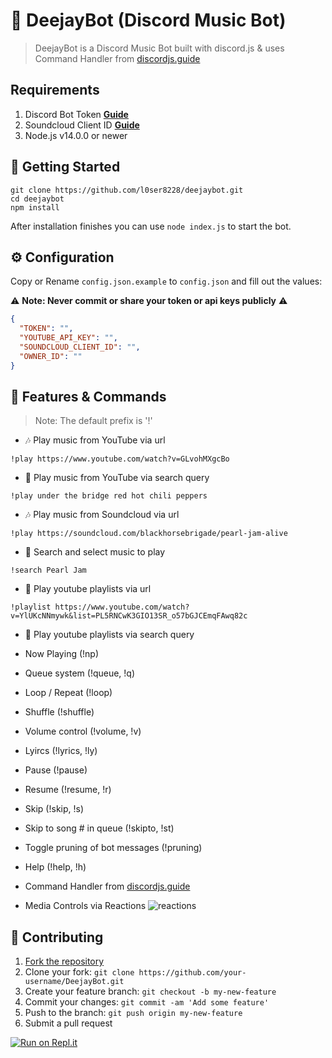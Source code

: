 # 🤖 DeejayBot (Discord Music Bot)
> DeejayBot is a Discord Music Bot built with discord.js & uses Command Handler from [discordjs.guide](https://discordjs.guide)


## Requirements

1. Discord Bot Token **[Guide](https://discordjs.guide/preparations/setting-up-a-bot-application.html#creating-your-bot)**
2. Soundcloud Client ID **[Guide](https://github.com/zackradisic/node-soundcloud-downloader#client-id)**
3. Node.js v14.0.0 or newer

## 🚀 Getting Started

```
git clone https://github.com/l0ser8228/deejaybot.git
cd deejaybot
npm install
```

After installation finishes you can use `node index.js` to start the bot.

## ⚙️ Configuration

Copy or Rename `config.json.example` to `config.json` and fill out the values:

⚠️ **Note: Never commit or share your token or api keys publicly** ⚠️

```json
{
  "TOKEN": "",
  "YOUTUBE_API_KEY": "",
  "SOUNDCLOUD_CLIENT_ID": "",
  "OWNER_ID": ""
}
```

## 📝 Features & Commands

> Note: The default prefix is '!'

* 🎶 Play music from YouTube via url

`!play https://www.youtube.com/watch?v=GLvohMXgcBo`

* 🔎 Play music from YouTube via search query

`!play under the bridge red hot chili peppers`

* 🎶 Play music from Soundcloud via url

`!play https://soundcloud.com/blackhorsebrigade/pearl-jam-alive`

* 🔎 Search and select music to play

`!search Pearl Jam`

* 📃 Play youtube playlists via url

`!playlist https://www.youtube.com/watch?v=YlUKcNNmywk&list=PL5RNCwK3GIO13SR_o57bGJCEmqFAwq82c`

* 🔎 Play youtube playlists via search query

* Now Playing (!np)
* Queue system (!queue, !q)
* Loop / Repeat (!loop)
* Shuffle (!shuffle)
* Volume control (!volume, !v)
* Lyircs (!lyrics, !ly)
* Pause (!pause)
* Resume (!resume, !r)
* Skip (!skip, !s)
* Skip to song # in queue (!skipto, !st)
* Toggle pruning of bot messages (!pruning)
* Help (!help, !h)
* Command Handler from [discordjs.guide](https://discordjs.guide/)
* Media Controls via Reactions
![reactions](https://i.imgur.com/j7CevsH.png)

## 🤝 Contributing

1. [Fork the repository](https://github.com/L0SER8228/DeejayBot/fork)
2. Clone your fork: `git clone https://github.com/your-username/DeejayBot.git`
3. Create your feature branch: `git checkout -b my-new-feature`
4. Commit your changes: `git commit -am 'Add some feature'`
5. Push to the branch: `git push origin my-new-feature`
6. Submit a pull request

[![Run on Repl.it](https://repl.it/badge/github/L0SER8228/DeejayBot)](https://repl.it/github/L0SER8228/DeejayBot)
